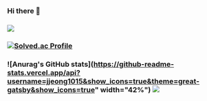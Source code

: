 ### Hi there 👋
### <img src="https://img.shields.io/badge/Java-007396?style=flat-square&logo=Java&logoColor=white"/>
### [![Solved.ac Profile](http://mazassumnida.wtf/api/v2/generate_badge?boj=shinin2008)](https://solved.ac/shinin2008/)
### ![Anurag's GitHub stats](https://github-readme-stats.vercel.app/api?username=jjeong1015&show_icons=true&theme=great-gatsby&show_icons=true" width="42%") <a href="s"> <img src="https://github-readme-stats.vercel.app/api/top-langs/?username=jjeong1015&exclude_repo=jjeong1015.github.io&layout=compact&theme=great-gatsby" /> </a>

<!--
**jjeong1015/jjeong1015** is a ✨ _special_ ✨ repository because its `README.md` (this file) appears on your GitHub profile.

Here are some ideas to get you started:

- 🔭 I’m currently working on ...
- 🌱 I’m currently learning ...
- 👯 I’m looking to collaborate on ...
- 🤔 I’m looking for help with ...
- 💬 Ask me about ...
- 📫 How to reach me: ...
- 😄 Pronouns: ...
- ⚡ Fun fact: ...
-->
